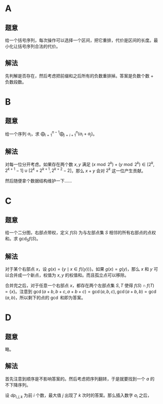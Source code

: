 # A

## 题意

给一个括号序列，每次操作可以选择一个区间，把它重排，代价是区间的长度。最小化让括号序列合法的代价。

## 解法

先判解是否存在，然后考虑把前缀和之后所有的负数重排掉。答案是负数个数 + 负数段数。

# B

## 题意

给一个序列 $a_i$，求 $\bigoplus_{i=1}^{n-1}\bigoplus_{j=i+1}^n(a_i+a_j)$。

## 解法

对每一位分开考虑。如果存在两个数 $x,y$ 满足 $(x\bmod 2^k)+(y\bmod 2^k)\in[2^k,2^{k+1}-1]\cup[2^k+2^{k+1},2^{k+2}-2]$，那么 $x+y$ 会对 $2^k$ 这一位产生贡献。

然后随便拿个数据结构维护一下……

# C

## 题意

给一个二分图，右部点带权，定义 $f(S)$ 为与左部点集 $S$ 相邻的所有右部点的点权和。求 $\gcd_S f(S)$。

## 解法

对于某个右部点 $x$，设 $g(x)=\{y\mid x\in f(\{y\})\}$。如果 $g(x)=g(y)$，那么 $x$ 和 $y$ 可以合并成一个新点，权值为 $x,y$ 的权值和。而且孤立点可以移除。

合并完之后，对于任意一个右部点 $x$，都存在两个左部点集 $S,T$ 使得 $f(S)\cap f(T)=\{x\}$。注意到 $\gcd(a+b,b+c,a+b+c)=\gcd(a,b,c),\gcd(a+b,b)=\gcd(a,b)$，所以剩下的点的 $\gcd$ 和即为答案。

# D

## 题意

略。

## 解法

首先注意到顺序是不影响答案的。然后考虑把序列翻转，于是就要找到一个 $a$ 的不下降序列。

设 $dp_{i,j,k}$ 为前 $i$ 个数，最大值 $j$ 出现了 $k$ 次时的答案。那么插入数字 $a_i$ 之后，
